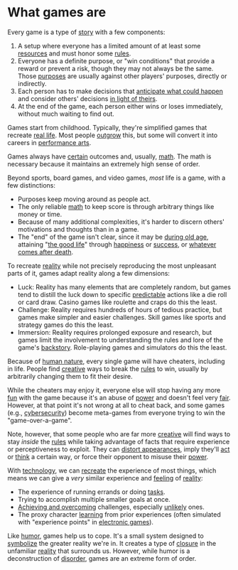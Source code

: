 
# What games are

Every game is a type of [story](stories.md) with a few components:

1. A setup where everyone has a limited amount of at least some [resources](power-types.md) and must honor some [rules](rules.md).
2. Everyone has a definite purpose, or "win conditions" that provide a reward or prevent a risk, though they may not always be the same. Those [purposes](purpose.md) are usually against other players' purposes, directly or indirectly.
3. Each person has to make decisions that [anticipate what could happen](imagination.md) and consider others' decisions [in light of theirs](image.md).
4. At the end of the game, each person either wins or loses immediately, without much waiting to find out.

Games start from childhood. Typically, they're simplified games that recreate [real life](reality.md). Most people [outgrow](maturity.md) this, but some will convert it into careers in [performance arts](creations.md).

Games always have [certain](understanding-certainty.md) outcomes and, usually, [math](math.md). The math is necessary because it maintains an extremely high sense of order.

Beyond sports, board games, and video games, *most* life is a game, with a few distinctions:

- Purposes keep moving around as people act.
- The only reliable [math](math.md) to keep score is through arbitrary things like money or time.
- Because of many additional complexities, it's harder to discern others' motivations and thoughts than in a game.
- The "end" of the game isn't clear, since it may be [during old age](maturity.md), attaining "[the good life](goodlife.md)" through [happiness](mind-feelings-happiness.md) or [success](success-1_why.md), or [whatever comes after death](religion.md).

To recreate [reality](reality.md) while not precisely reproducing the most unpleasant parts of it, games adapt reality along a few dimensions:

- Luck: Reality has many elements that are completely random, but games tend to distill the luck down to specific [predictable](imagination.md) actions like a die roll or card draw. Casino games like roulette and craps do this the least.
- Challenge: Reality requires hundreds of hours of tedious practice, but games make simpler and easier challenges. Skill games like sports and strategy games do this the least.
- Immersion: Reality requires prolonged exposure and research, but games limit the involvement to understanding the rules and lore of the game's [backstory](stories.md). Role-playing games and simulators do this the least.

Because of [human nature](humanity.md), every single game will have cheaters, including in life. People find [creative](mind-creativity.md) ways to break the [rules](rules.md) to win, usually by arbitrarily changing them to fit their desire.

While the cheaters may enjoy it, everyone else will stop having any more [fun](fun.md) with the game because it's an abuse of [power](power.md) and doesn't feel very [fair](morality-justice.md). However, at that point it's not wrong at all to cheat back, and some games (e.g., [cybersecurity](safety-security.md)) become meta-games from everyone trying to win the "game-over-a-game".

Note, however, that some people who are far more [creative](mind-creativity.md) will find ways to stay *inside* the [rules](rules.md) while taking advantage of facts that require experience or perceptiveness to exploit. They can [distort appearances](image-distortion.md), imply they'll [act](decisions.md) or [think](logic.md) a certain way, or force their opponent to misuse their [power](power.md).

With [technology](technology.md), we can [recreate](creations.md) the experience of most things, which means we can give a *very* similar experience and [feeling](mind-feelings.md) of [reality](reality.md):

- The experience of running errands or doing [tasks](habits.md).
- Trying to accomplish multiple smaller goals at once.
- [Achieving and overcoming](success-1_why.md) challenges, especially [unlikely](math.md) ones.
- The proxy character [learning](understanding.md) from prior experiences (often simulated with "experience points" in [electronic games](computers-software-gamedev.md)).

Like [humor](humor.md), games help us to cope. It's a small system designed to [symbolize](symbols.md) the greater reality we're in. It creates a type of [closure](stories.md) in the unfamiliar [reality](reality.md) that surrounds us. However, while humor is a deconstruction of [disorder](unknown.md), games are an extreme form of order.

